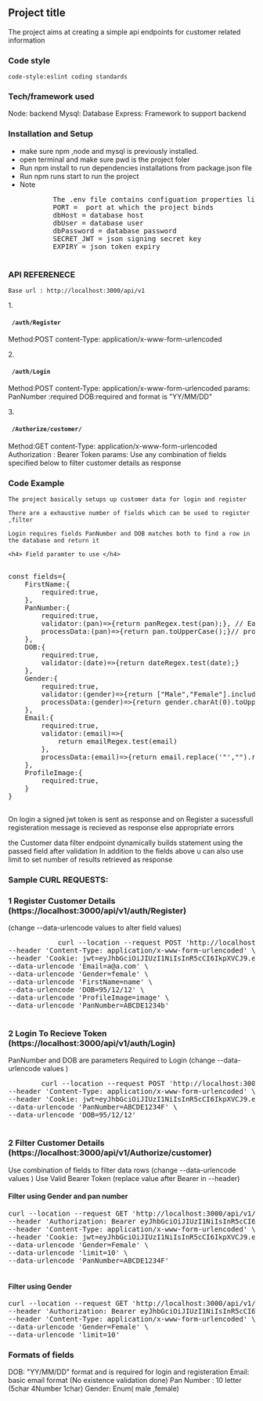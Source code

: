 <h2>Project title</h2>
	The project aims at creating a simple api endpoints for customer related information
	
<h3>Code style</h3>
	<code>code-style:eslint coding standards</code>
<h3>Tech/framework used</h3>
Node: backend 
Mysql: Database
Express: Framework to support backend

<h3> Installation and Setup </h3>
<ul>
<li> make sure npm ,node and mysql is previously installed. </li> 
<li> open terminal and make sure pwd is the project foler </li>
<li> Run npm install to run dependencies installations from package.json file </li>
<li> Run npm runs start to run the project </li>
<li> Note 
	<pre>
		The .env file contains configuation properties like database 
		PORT =  port at which the project binds
		dbHost = database host 
		dbUser = database user
		dbPassword = database password
		SECRET_JWT = json signing secret key
		EXPIRY = json token expiry
	</pre>
</li>
</ul>

<h3> API REFERENECE </h3>
<code>Base url : http://localhost:3000/api/v1</code>

1.<h4><code> /auth/Register</code></h4>
	Method:POST 
	content-Type: application/x-www-form-urlencoded 

2.<h4><code> /auth/Login</code></h4>
	Method:POST 
	content-Type: application/x-www-form-urlencoded 
	params: 
				PanNumber :required
				DOB:required and format is  "YY/MM/DD"

3.<h4><code> /Authorize/customer/</code></h4>
	Method:GET 
	content-Type: application/x-www-form-urlencoded
	Authorization : Bearer Token
	params:	Use any combination of fields specified below to filter customer details as response 
				



<h3> Code Example </h3>

	The project basically setups up customer data for login and register 

	There are a exhaustive number of fields which can be used to register ,filter 
	
	Login requires fields PanNumber and DOB matches both to find a row in the database and return it 
	
	<h4> Field paramter to use </h4>
<pre>
	
const fields={
    FirstName:{
        required:true,
    },
    PanNumber:{
        required:true,
        validator:(pan)=>{return panRegex.test(pan);}, // Each Field has its own validation 
        processData:(pan)=>{return pan.toUpperCase();}// processing if field requires processing 
    },
    DOB:{
        required:true,
        validator:(date)=>{return dateRegex.test(date);}
    },
    Gender:{
        required:true,
        validator:(gender)=>{return ["Male","Female"].includes(gender);},
        processData:(gender)=>{return gender.charAt(0).toUpperCase()+gender.slice(1).toLowerCase();}
    },
    Email:{
        required:true,
        validator:(email)=>{
            return emailRegex.test(email)
        },
        processData:(email)=>{return email.replace('"',"").replace('"',"");}
    },
    ProfileImage:{
        required:true,
    }
}
	</pre>



On login a signed jwt token is sent as response and on Register a sucessfull registeration message is recieved as response else appropriate errors 


the Customer data filter endpoint dynamically builds statement using the passed field after validation 
In addition to the fields above u can also use limit to set number of results retrieved as response 
	

<h3>Sample CURL REQUESTS:</h3>
	<h3>1 Register Customer Details (https://localhost:3000/api/v1/auth/Register)</h3>
	(change --data-urlencode values to alter field values)
		<pre>
			curl --location --request POST 'http://localhost:3000/api/v1/auth/Register' \
--header 'Content-Type: application/x-www-form-urlencoded' \
--header 'Cookie: jwt=eyJhbGciOiJIUzI1NiIsInR5cCI6IkpXVCJ9.eyJwYW4iOiJBQkNERTEyMzRGIiwiRE9CIjoiMTk5NS0xMi0xMVQxODozMDowMC4wMDBaIiwiaWQiOjEsImlhdCI6MTYwNDMyMzc2OCwiZXhwIjoxNjA0MzI0MzY4fQ.qJwi5y0S76s9zLorjy_LxcrQmxITurOP1fqLyMEQAcA' \
--data-urlencode 'Email=a@a.com' \
--data-urlencode 'Gender=female' \
--data-urlencode 'FirstName=name' \
--data-urlencode 'DOB=95/12/12' \
--data-urlencode 'ProfileImage=image' \
--data-urlencode 'PanNumber=ABCDE1234b'
		</pre>

<h3>2 Login To Recieve Token (https://localhost:3000/api/v1/auth/Login)</h3>
	PanNumber and DOB are parameters Required to Login (change --data-urlencode values )
	<pre>
		curl --location --request POST 'http://localhost:3000/api/v1/auth/Login' \
--header 'Content-Type: application/x-www-form-urlencoded' \
--header 'Cookie: jwt=eyJhbGciOiJIUzI1NiIsInR5cCI6IkpXVCJ9.eyJwYW4iOiJBQkNERTEyMzRGIiwiRE9CIjoiMTk5NS0xMi0xMVQxODozMDowMC4wMDBaIiwiaWQiOjEsImlhdCI6MTYwNDMyMzc2OCwiZXhwIjoxNjA0MzI0MzY4fQ.qJwi5y0S76s9zLorjy_LxcrQmxITurOP1fqLyMEQAcA' \
--data-urlencode 'PanNumber=ABCDE1234F' \
--data-urlencode 'DOB=95/12/12'
	</pre>



<h3>2 Filter Customer Details  (https://localhost:3000/api/v1/Authorize/customer)</h3>
	Use combination of fields to filter data rows (change --data-urlencode values )
	Use Valid Bearer Token (replace value after Bearer in --header)
	<h4> Filter using Gender and pan number </h4>
	<pre>curl --location --request GET 'http://localhost:3000/api/v1/Authorize/customer/' \
--header 'Authorization: Bearer eyJhbGciOiJIUzI1NiIsInR5cCI6IkpXVCJ9.eyJwYW4iOiJBQkNERTEyMzRGIiwiRE9CIjoiMTk5NS0xMi0xMVQxODozMDowMC4wMDBaIiwiaWQiOjEsImlhdCI6MTYwNDMyMzc2OCwiZXhwIjoxNjA0MzI0MzY4fQ.qJwi5y0S76s9zLorjy_LxcrQmxITurOP1fqLyMEQAcA' \
--header 'Content-Type: application/x-www-form-urlencoded' \
--header 'Cookie: jwt=eyJhbGciOiJIUzI1NiIsInR5cCI6IkpXVCJ9.eyJwYW4iOiJBQkNERTEyMzRGIiwiRE9CIjoiMTk5NS0xMi0xMVQxODozMDowMC4wMDBaIiwiaWQiOjEsImlhdCI6MTYwNDMyMzc2OCwiZXhwIjoxNjA0MzI0MzY4fQ.qJwi5y0S76s9zLorjy_LxcrQmxITurOP1fqLyMEQAcA' \
--data-urlencode 'Gender=Female' \
--data-urlencode 'limit=10' \
--data-urlencode 'PanNumber=ABCDE1234F'
	</pre>
	
<h4>Filter using Gender</h4>
<pre>
curl --location --request GET 'http://localhost:3000/api/v1/Authorize/customer/' \
--header 'Authorization: Bearer eyJhbGciOiJIUzI1NiIsInR5cCI6IkpXVCJ9.eyJwYW4iOiJBQkNERTEyMzRGIiwiRE9CIjoiMTk5NS0xMi0xMVQxODozMDowMC4wMDBaIiwiaWQiOjEsImlhdCI6MTYwNDMyMzc2OCwiZXhwIjoxNjA0MzI0MzY4fQ.qJwi5y0S76s9zLorjy_LxcrQmxITurOP1fqLyMEQAcA' \
--header 'Content-Type: application/x-www-form-urlencoded' \
--data-urlencode 'Gender=Female' \
--data-urlencode 'limit=10'
</pre>

<h3>Formats of fields </h3>
DOB: "YY/MM/DD" format and is required for login and registeration
Email: basic email format (No existence validation done)
Pan Number : 10 letter (5char 4Number 1char)
Gender: Enum( male ,female)
